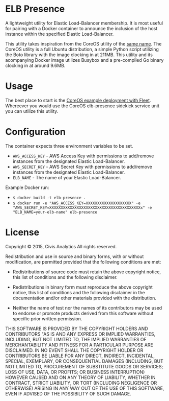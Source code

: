 # ELB Presence

A lightweight utility for Elastic Load-Balancer membership. It is most useful for pairing with a Docker container to announce the inclusion of the host instance within the specified Elastic Load-Balancer.

This utility takes inspiration from the CoreOS utility of the [same name](https://github.com/coreos/elb-presence). The CoreOS utility is a full Ubuntu distribution, a simple Python script utilizing the Boto library with the image clocking in at 211MB. This utility and its acompanying Docker image utilizes Busybox and a pre-compiled Go binary clocking in at around 9.6MB.

# Usage

The best place to start is the [CoreOS example deployment with Fleet](https://coreos.com/docs/launching-containers/launching/fleet-example-deployment/). Whereever you would use the CoreOS elb-presence sidekick service unit you can utilize this utility.

# Configuration

The container expects three environment variables to be set.
- `AWS_ACCESS_KEY` - AWS Access Key with permissions to add/remove instances from the designated Elastic Load-Balancer.
- `AWS_SECRET_KEY` - AWS Secret Key with permissions to add/remove instances from the designated Elastic Load-Balancer.
- `ELB_NAME` - The name of your Elastic Load-Balancer.

Example Docker run:
- `$ docker build -t elb-presence .`
- `$ docker run -e "AWS_ACCESS_KEY=XXXXXXXXXXXXXXXXXXXX" -e "AWS_SECRET_KEY=XXXXXXXXXXXXXXXXXXXXXXXXXXXXXXXXXXXXXXXXx" -e "ELB_NAME=your-elb-name" elb-presence`

# License

Copyright © 2015, Civis Analytics
All rights reserved.

Redistribution and use in source and binary forms, with or without modification, are permitted provided that the following conditions are met:

* Redistributions of source code must retain the above copyright notice, this list of conditions and the following disclaimer.

* Redistributions in binary form must reproduce the above copyright notice, this list of conditions and the following disclaimer in the documentation and/or other materials provided with the distribution.

* Neither the name of test nor the names of its contributors may be used to endorse or promote products derived from this software without specific prior written permission.

THIS SOFTWARE IS PROVIDED BY THE COPYRIGHT HOLDERS AND CONTRIBUTORS "AS IS AND ANY EXPRESS OR IMPLIED WARRANTIES, INCLUDING, BUT NOT LIMITED TO, THE IMPLIED WARRANTIES OF MERCHANTABILITY AND FITNESS FOR A PARTICULAR PURPOSE ARE DISCLAIMED. IN NO EVENT SHALL THE COPYRIGHT HOLDER OR CONTRIBUTORS BE LIABLE FOR ANY DIRECT, INDIRECT, INCIDENTAL, SPECIAL, EXEMPLARY, OR CONSEQUENTIAL DAMAGES (INCLUDING, BUT NOT LIMITED TO, PROCUREMENT OF SUBSTITUTE GOODS OR SERVICES; LOSS OF USE, DATA, OR PROFITS; OR BUSINESS INTERRUPTION) HOWEVER CAUSED AND ON ANY THEORY OF LIABILITY, WHETHER IN CONTRACT, STRICT LIABILITY, OR TORT (INCLUDING NEGLIGENCE OR OTHERWISE) ARISING IN ANY WAY OUT OF THE USE OF THIS SOFTWARE, EVEN IF ADVISED OF THE POSSIBILITY OF SUCH DAMAGE.
